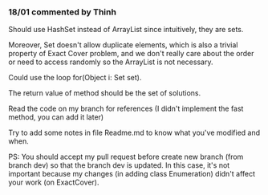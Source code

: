 ### 18/01 commented by Thinh

Should use HashSet instead of ArrayList since intuitively, they are sets.

Moreover, Set doesn't allow duplicate elements, which is also a trivial property of Exact Cover problem,
and we don't really care about the order or need to access randomly so the ArrayList is not necessary.

Could use the loop for(Object i: Set<Object> set).

The return value of method should be the set of solutions.

Read the code on my branch for references (I didn't implement the fast method, you can add it later)

Try to add some notes in file Readme.md to know what you've modified and when.

PS: You should accept my pull request before create new branch (from branch dev) so that the branch dev is updated.
	In this case, it's not important because my changes (in adding class Enumeration) didn't affect your work (on ExactCover). 


